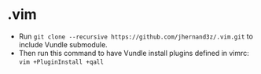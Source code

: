 # .vim

- Run `git clone --recursive https://github.com/jhernand3z/.vim.git` to include Vundle submodule.
- Then run this command to have Vundle install plugins defined in vimrc: `vim +PluginInstall +qall`

